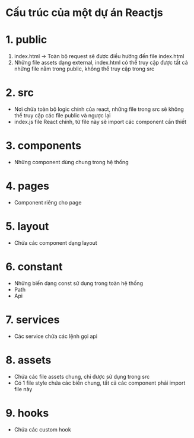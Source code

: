 # Cấu trúc của một dự án Reactjs
# 1. public
1. index.html -> Toàn bộ request sẽ được điều hướng đến file index.html
2. Những file assets dạng external, index.html có thể truy cập được tất cả những file nằm trong public, không thể truy cập trong src
# 2. src
- Nơi chứa toàn bộ logic chính của react, những file trong src sẽ không thể truy cập các file public và ngược lại
- index.js file React chính, từ file này sẽ import các component cần thiết
# 3. components
- Những component dùng chung trong hệ thống
# 4. pages
- Component riêng cho page
# 5. layout
- Chứa các component dạng layout
# 6. constant
- Những biến dạng const sử dụng trong toàn hệ thống
- Path
- Api
# 7. services
- Các service chứa các lệnh gọi api
# 8. assets
- Chứa các file assets chung, chỉ được sử dụng trong src
- Có 1 file style chứa các biến chung, tất cả các component phải import file này
# 9. hooks
- Chứa các custom hook

<br />
<br />
